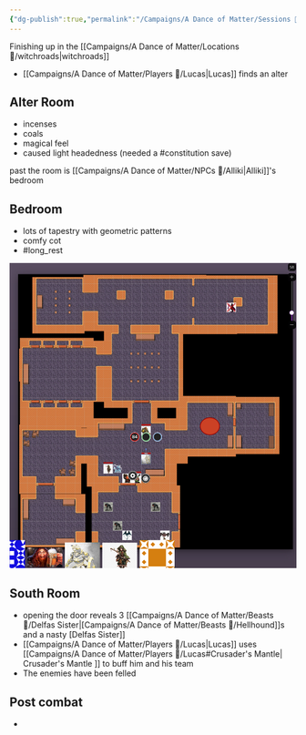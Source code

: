```yaml
---
{"dg-publish":true,"permalink":"/Campaigns/A Dance of Matter/Sessions 📝/Session 1028/"}
---
```


Finishing up in the [[Campaigns/A Dance of Matter/Locations 📌/witchroads\|witchroads]]

- [[Campaigns/A Dance of Matter/Players 👤/Lucas\|Lucas]] finds an alter

## Alter Room
- incenses
- coals 
- magical feel
- caused light headedness (needed a #constitution save)

past the room is [[Campaigns/A Dance of Matter/NPCs 🤖/Alliki\|Alliki]]'s bedroom

## Bedroom
- lots of tapestry with geometric patterns
- comfy cot
- #long_rest 

![attachments/witchroads-02.png](/img/user/attachments/witchroads-02.png)
## South Room
- opening the door reveals 3 [[Campaigns/A Dance of Matter/Beasts 🐻/Delfas Sister\|[Campaigns/A Dance of Matter/Beasts 🐻/Hellhound]]s and a nasty [Delfas Sister]]
- [[Campaigns/A Dance of Matter/Players 👤/Lucas\|Lucas]] uses [[Campaigns/A Dance of Matter/Players 👤/Lucas#Crusader's Mantle\| Crusader's Mantle ]] to buff him and his team
- The enemies have been felled 

## Post combat
- 